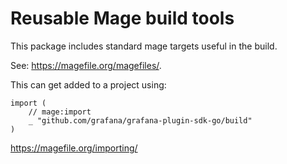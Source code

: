 # Reusable Mage build tools

This package includes standard mage targets useful in the build.


See: https://magefile.org/magefiles/.

This can get added to a project using:
```
import (
    // mage:import
    _ "github.com/grafana/grafana-plugin-sdk-go/build"
)
```
https://magefile.org/importing/

